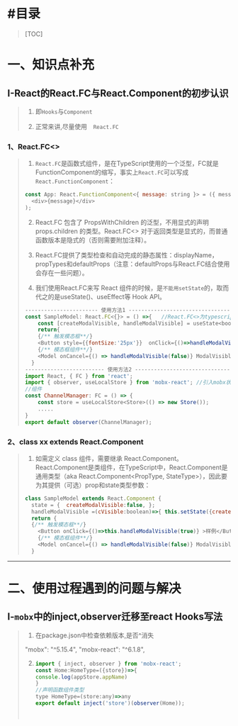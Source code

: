 # #目录

>[TOC]

# 一、知识点补充

## Ⅰ-React的React.FC与React.Component的初步认识

>1. 即`Hooks`与`Component`
>
>2. 正常来讲,尽量使用`	React.FC`

### 1、React.FC<>

>1. `React.FC`是函数式组件，是在TypeScript使用的一个泛型，FC就是FunctionComponent的缩写，事实上`React.FC`可以写成`React.FunctionComponent`：
>
>   ```js
>   const App: React.FunctionComponent<{ message: string }> = ({ message }) => (
>     <div>{message}</div>
>   );
>   ```
>
>2. React.FC 包含了 PropsWithChildren 的泛型，不用显式的声明 props.children 的类型。React.FC<> 对于返回类型是显式的，而普通函数版本是隐式的（否则需要附加注释）。
>
>3. React.FC提供了类型检查和自动完成的静态属性：displayName，propTypes和defaultProps（注意：defaultProps与React.FC结合使用会存在一些问题）。
>
>4. 我们使用React.FC来写 React 组件的时候，是`不能用setState`的，取而代之的是useState()、useEffect等 Hook API。
>
>   ```js
>   ----------------------- 使用方法1 ----------------------------------------
>   const SampleModel: React.FC<{}> = () =>{   //React.FC<>为typescript使用的泛型
>     	const [createModalVisible, handleModalVisible] = useState<boolean>(false); 
>     	return{
>     	{/** 触发模态框**/}
>     	<Button style={{fontSize:'25px'}}  onClick={()=>handleModalVisible(true)} >样例</Button>
>     	{/** 模态框组件**/}
>     	<Model onCancel={() => handleModalVisible(false)} ModalVisible={createModalVisible} /> 
>     }
>   ------------------------- 使用方法2 ----------------------------------------------
>   import React, { FC } from 'react';
>   import { observer, useLocalStore } from 'mobx-react'; //引入mobx状态管理器
>   //组件    
>   const ChannelManager: FC = () => {
>       const store = useLocalStore<Store>(() => new Store());
>       .....
>   }
>   export default observer(ChannelManager);
>   ```

### 2、class xx extends React.Component

>1. 如需定义 class 组件，需要继承 React.Component。React.Component是类组件，在TypeScript中，React.Component是通用类型（aka React.Component<PropType, StateType>），因此要为其提供（可选）prop和state类型参数：
>
>   ```js
>   class SampleModel extends React.Component {
>     state = {  createModalVisible:false, };
>     handleModalVisible =(cVisible:boolean)=>{ this.setState({createModalVisible:cVisible});};
>     return {
>     {/** 触发模态框**/}
>     	<Button onClick={()=>this.handleModalVisible(true)} >样例</Button>
>     	{/** 模态框组件**/}
>     	<Model onCancel={() => handleModalVisible(false)} ModalVisible={this.state.createModalVisible} /> 
>     }
>   ```



------



# 二、使用过程遇到的问题与解决

## Ⅰ-`mobx`中的inject,observer迁移至react Hooks写法

>1. 在package.json中检查依赖版本,是否^消失
>
>"mobx": "^5.15.4", "mobx-react": "^6.1.8",
>
>2. ```js
>    import { inject, observer } from 'mobx-react';
>    const Home:HomeType=({store})=>{
>    console.log(appStore.appName)
>    }
>    //声明函数组件类型
>    type HomeType=(store:any)=>any
>    export default inject('store')(observer(Home));
>  ```
>  ```
>
>  ```



